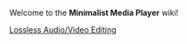 Welcome to the **Minimalist Media Player** wiki!

[Lossless Audio/Video Editing](https://github.com/BazzaCuda/MinimalistMediaPlayerX/wiki/Lossless-Audio-Video-editing)


